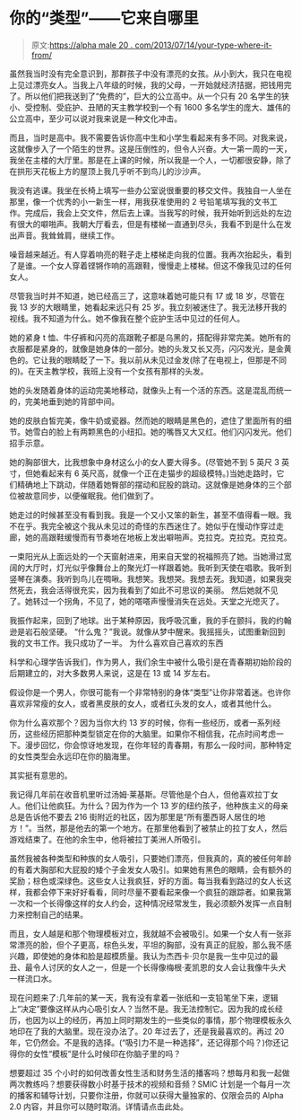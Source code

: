 # 你的“类型”——它来自哪里

> 原文:[https://alpha male 20 . com/2013/07/14/your-type-where-it-from/](https://alphamale20.com/2013/07/14/your-type-where-it-came-from/)

虽然我当时没有完全意识到，那群孩子中没有漂亮的女孩。从小到大，我只在电视上见过漂亮女人。当我上八年级的时候，我的父母，一开始就经济拮据，把钱用完了。所以他们把我送到了“免费的”，巨大的公立高中。从一个只有 20 名学生的狭小、受控制、受庇护、丑陋的天主教学校到一个有 1600 多名学生的庞大、雄伟的公立高中，至少可以说对我来说是一种文化冲击。

而且，当时是高中。我不需要告诉你高中生和小学生看起来有多不同。对我来说，这就像步入了一个陌生的世界。这是压倒性的，但令人兴奋。大一第一周的一天，我坐在主楼的大厅里。那是在上课的时候，所以我是一个人，一切都很安静，除了在拱形天花板上方的屋顶上我几乎听不到鸟儿的沙沙声。

我没有逃课。我坐在长椅上填写一些办公室说很重要的移交文件。我独自一人坐在那里，像一个优秀的小一新生一样，用我获准使用的 2 号铅笔填写我的文书工作。完成后，我会上交文件，然后去上课。当我写的时候，我开始听到远处的左边有很大的噼啪声。我朝大厅看去，但是有楼梯一直通到尽头，我看不到是什么在发出声音。我耸耸肩，继续工作。

噪音越来越近。有人穿着响亮的鞋子走上楼梯走向我的位置。我再次抬起头，看到了是谁。一个女人穿着铿锵作响的高跟鞋，慢慢走上楼梯。但这不像我见过的任何女人。

尽管我当时并不知道，她已经高三了，这意味着她可能只有 17 或 18 岁，尽管在我 13 岁的大眼睛里，她看起来远只有 25 岁。我立刻被迷住了。我无法移开我的视线。我不知道为什么。她不像我在整个庇护生活中见过的任何人。

她的紧身 t 恤、牛仔裤和闪亮的高跟靴子都是乌黑的，搭配得非常完美。她所有的衣服都是紧身的，就像是她身体的一部分。她的头发又长又亮，闪闪发光，是金黄色的。它让我的眼睛眨了一下。我以前从未见过金发(除了在电视上，但那是不同的)。在天主教学校，我班上没有一个女孩有那样的头发。

她的头发随着身体的运动完美地移动，就像头上有一个活的东西。这是混乱而统一的，完美地垂到她的背部中间。

她的皮肤白皙完美，像牛奶或瓷器。然而她的眼睛是黑色的，遮住了里面所有的细节。她雪白的脸上有两颗黑色的小纽扣。她的嘴唇又大又红。他们闪闪发光。他们招手示意。

她的胸部很大，比我想象中身材这么小的女人要大得多。(尽管她不到 5 英尺 3 英寸，但她看起来有 6 英尺高，就像一个正在走猫步的超级模特。)当她走路时，它们精确地上下跳动，伴随着她臀部的摆动和屁股的跳动。这就像是她身体的三个部位被故意同步，以便催眠我。他们做到了。

她走过的时候甚至没有看到我。我是一个又小又笨的新生，甚至不值得看一眼。我不在乎。我完全被这个我从未见过的奇怪的东西迷住了。她似乎在慢动作穿过走廊，她的高跟鞋缓慢而有节奏地在地板上发出噼啪声。克拉克。克拉克。克拉克。

一束阳光从上面远处的一个天窗射进来，用来自天堂的祝福照亮了她。当她滑过宽阔的大厅时，灯光似乎像舞台上的聚光灯一样跟着她。我听到天使在唱歌。我听到竖琴在演奏。我听到鸟儿在啁啾。我想笑。我想哭。我想去死。我知道，如果我突然死去，我会活得很充实，因为我看到了如此不可思议的美丽。
然后她就不见了。她转过一个拐角，不见了，她的嗒嗒声慢慢消失在远处。天堂之光熄灭了。

我振作起来，回到了地球。出于某种原因，我呼吸沉重，我的手在颤抖，我的约翰逊是岩石般坚硬。
“什么鬼？”我说。就像从梦中醒来。我摇摇头，试图重新回到我的文书工作。我只成功了一半。 为什么喜欢自己喜欢的东西

科学和心理学告诉我们，作为男人，我们余生中被什么吸引是在青春期初始阶段的后期建立的，对大多数男人来说，这是在 13 或 14 岁左右。

假设你是一个男人，你很可能有一个非常特别的身体“类型”让你非常着迷。也许你喜欢非常瘦的女人，或者黑皮肤的女人，或者红头发的女人，或者其他什么。

你为什么喜欢那个？因为当你大约 13 岁的时候，你有一些经历，或者一系列经历，这些经历把那种类型锁定在你的大脑里。如果你不相信我，花点时间考虑一下。漫步回忆，你会惊讶地发现，在你年轻的青春期，有那么一段时间，那种特定的女性类型会永远印在你的脑海里。

其实挺有意思的。

我记得几年前在收音机里听过汤姆·莱基斯。尽管他是个白人，但他喜欢拉丁女人。他们让他疯狂。为什么？因为作为一个 13 岁的纽约孩子，他种族主义的母亲总是告诉他不要去 216 街附近的社区，因为那里是“所有墨西哥人居住的地方！”。当然，那是他去的第一个地方。在那里他看到了被禁止的拉丁女人，然后游戏结束了。在他的余生中，他将被拉丁美洲人所吸引。

虽然我被各种类型和种族的女人吸引，只要她们漂亮，但我真的，真的被任何年龄的有着大胸部和大屁股的矮个子金发女人吸引。如果她有黑色的眼睛，会有额外的奖励；棕色或深绿色。这些女人让我疯狂，好的方面。每当我看到路过的女人长这样，我都会停下来好好看看，同时尽量不要看起来像一个疯狂的跟踪者。如果我第一次和一个长得像这样的女人约会，这种情况经常发生，我必须额外发挥一点自制力来控制自己的结果。

而且，女人越是和那个物理模板对立，我就越不会被吸引。如果一个女人有一张非常漂亮的脸，但个子更高，棕色头发，平坦的胸部，没有真正的屁股，那么我不感兴趣，即使她的身体和脸是超模质量。我认为杰西卡·贝尔是我一生中见过的最丑、最令人讨厌的女人之一，但是一个长得像梅根·麦凯恩的女人会让我像牛头犬一样流口水。

现在问题来了:几年前的某一天，我有没有拿着一张纸和一支铅笔坐下来，逻辑上“决定”要像这样从内心吸引女人？当然不是。我无法控制它。因为我的成长经历，也因为以上的经历，再加上同时期发生的一些类似的事情，那个物理模板永久地印在了我的大脑里。现在没办法了。20 年过去了，还是我最喜欢的。再过 20 年，它仍然会。不是我的选择。(“吸引力不是一种选择”，还记得那个吗？)你还记得你的女性“模板”是什么时候印在你脑子里的吗？

想要超过 35 个小时的如何改善女性生活和财务生活的播客吗？想每月和我一起做两次教练吗？想要获得数小时基于技术的视频和音频？SMIC 计划是一个每月一次的播客和辅导计划，只要你注册，你就可以获得大量独家的、仅限会员的 Alpha 2.0 内容，并且你可以随时取消。详情请点击此处。